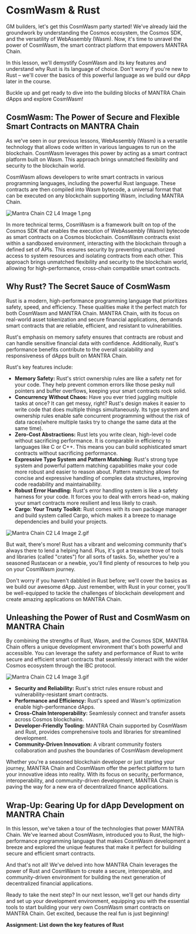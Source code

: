 # CosmWasm & Rust

GM builders, let's get this CosmWasm party started! We've already laid the groundwork by understanding the Cosmos ecosystem, the Cosmos SDK, and the versatility of WebAssembly (Wasm). Now, it's time to unravel the power of CosmWasm, the smart contract platform that empowers MANTRA Chain.

In this lesson, we'll demystify CosmWasm and its key features and understand why Rust is its language of choice. Don't worry if you're new to Rust – we'll cover the basics of this powerful language as we build our dApp later in the course. 

Buckle up and get ready to dive into the building blocks of MANTRA Chain dApps and explore CosmWasm!

## CosmWasm: The Power of Secure and Flexible Smart Contracts on MANTRA Chain

As we've seen in our previous lessons, WebAssembly (Wasm) is a versatile technology that allows code written in various languages to run on the blockchain. CosmWasm leverages this power by acting as a smart contract platform built on Wasm. This approach brings unmatched flexibility and security to the blockchain world. 

CosmWasm allows developers to write smart contracts in various programming languages, including the powerful Rust language. These contracts are then compiled into Wasm bytecode, a universal format that can be executed on any blockchain supporting Wasm, including MANTRA Chain.

![Mantra Chain C2 L4 Image 1.png](Lesson%204%20CosmWasm%20&%20Rust%20dd408b764e18476abe8830ab9b05d2f8/Mantra_Chain_C2_L4_Image_1.png)

In more technical terms, CosmWasm is a framework built on top of the Cosmos SDK that enables the execution of WebAssembly (Wasm) bytecode as smart contracts on a Cosmos blockchain. CosmWasm contracts exist within a sandboxed environment, interacting with the blockchain through a defined set of APIs. This ensures security by preventing unauthorized access to system resources and isolating contracts from each other. This approach brings unmatched flexibility and security to the blockchain world, allowing for high-performance, cross-chain compatible smart contracts.

## **Why Rust? The Secret Sauce of CosmWasm**

Rust is a modern, high-performance programming language that prioritizes safety, speed, and efficiency. These qualities make it the perfect match for both CosmWasm and MANTRA Chain. MANTRA Chain, with its focus on real-world asset tokenization and secure financial applications, demands smart contracts that are reliable, efficient, and resistant to vulnerabilities. 

Rust's emphasis on memory safety ensures that contracts are robust and can handle sensitive financial data with confidence. Additionally, Rust's performance benefits contribute to the overall scalability and responsiveness of dApps built on MANTRA Chain.

Rust's key features include:

- **Memory Safety:** Rust's strict ownership rules are like a safety net for your code. They help prevent common errors like those pesky null pointers and buffer overflows, keeping your smart contracts rock solid.
- **Concurrency Without Chaos:** Have you ever tried juggling multiple tasks at once? It can get messy, right? Rust's design makes it easier to write code that does multiple things simultaneously. Its type system and ownership rules enable safe concurrent programming without the risk of data races(where multiple tasks try to change the same data at the same time).
- **Zero-Cost Abstractions:** Rust lets you write clean, high-level code without sacrificing performance. It is comparable in efficiency to languages like C or C++. This means you can build sophisticated smart contracts without sacrificing performance.
- **Expressive Type System and Pattern Matching:** Rust's strong type system and powerful pattern matching capabilities make your code more robust and easier to reason about. Pattern matching allows for concise and expressive handling of complex data structures, improving code readability and maintainability.
- **Robust Error Handling:** Rust's error handling system is like a safety harness for your code. It forces you to deal with errors head-on, making your smart contracts more resilient and less likely to crash.
- **Cargo: Your Trusty Toolkit:** Rust comes with its own package manager and build system called Cargo, which makes it a breeze to manage dependencies and build your projects.

![Mantra Chain C2 L4 Image 2.gif](Lesson%204%20CosmWasm%20&%20Rust%20dd408b764e18476abe8830ab9b05d2f8/Mantra_Chain_C2_L4_Image_2.gif)

But wait, there's more! Rust has a vibrant and welcoming community that's always there to lend a helping hand. Plus, it's got a treasure trove of tools and libraries (called "crates") for all sorts of tasks. So, whether you're a seasoned Rustacean or a newbie, you'll find plenty of resources to help you on your CosmWasm journey. 

Don't worry if you haven't dabbled in Rust before; we'll cover the basics as we build our awesome dApp. Just remember, with Rust in your corner, you'll be well-equipped to tackle the challenges of blockchain development and create amazing applications on MANTRA Chain.

## Unleashing the Power of Rust and CosmWasm on MANTRA Chain

By combining the strengths of Rust, Wasm, and the Cosmos SDK, MANTRA Chain offers a unique development environment that's both powerful and accessible. You can leverage the safety and performance of Rust to write secure and efficient smart contracts that seamlessly interact with the wider Cosmos ecosystem through the IBC protocol.

![Mantra Chain C2 L4 Image 3.gif](Lesson%204%20CosmWasm%20&%20Rust%20dd408b764e18476abe8830ab9b05d2f8/Mantra_Chain_C2_L4_Image_3.gif)

- **Security and Reliability:** Rust's strict rules ensure robust and vulnerability-resistant smart contracts.
- **Performance and Efficiency:** Rust's speed and Wasm's optimization enable high-performance dApps.
- **Cross-Chain Interoperability:** Seamlessly connect and transfer assets across Cosmos blockchains.
- **Developer-Friendly Tooling:** MANTRA Chain supported by CosmWasm and Rust, provides comprehensive tools and libraries for streamlined development.
- **Community-Driven Innovation:** A vibrant community fosters collaboration and pushes the boundaries of CosmWasm development

Whether you're a seasoned blockchain developer or just starting your journey, MANTRA Chain and CosmWasm offer the perfect platform to turn your innovative ideas into reality. With its focus on security, performance, interoperability, and community-driven development, MANTRA Chain is paving the way for a new era of decentralized finance applications.

## Wrap-Up: Gearing Up for dApp Development on MANTRA Chain

In this lesson, we've taken a tour of the technologies that power MANTRA Chain. We've learned about CosmWasm, introduced you to Rust, the high-performance programming language that makes CosmWasm development a breeze and explored the unique features that make it perfect for building secure and efficient smart contracts.

And that's not all! We've delved into how MANTRA Chain leverages the power of Rust and CosmWasm to create a secure, interoperable, and community-driven environment for building the next generation of decentralized financial applications.

Ready to take the next step? In our next lesson, we'll get our hands dirty and set up your development environment, equipping you with the essential tools to start building your very own CosmWasm smart contracts on MANTRA Chain. Get excited, because the real fun is just beginning!

**Assignment: List down the key features of Rust**